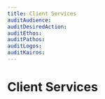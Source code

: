 ```yaml
---
title: Client Services
auditAudience:
auditDesiredAction:
auditEthos:
auditPathos:
auditLogos:
auditKairos:
---
```


# Client Services
